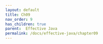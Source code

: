```yaml
---
layout: default
title: Ch09
nav_order: 9
has_children: true
parent:  Effective Java
permalink: /docs/effective-java/chapter09
---
```


